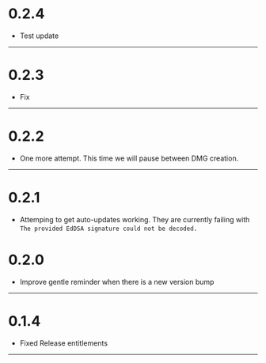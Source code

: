 # 0.2.4

- Test update

---
# 0.2.3

- Fix 

---

# 0.2.2

- One more attempt. This time we will pause between DMG creation.

---

# 0.2.1

- Attemping to get auto-updates working. They are currently failing with `The provided EdDSA signature could not be decoded.`

# 0.2.0

- Improve gentle reminder when there is a new version bump

---

# 0.1.4

- Fixed Release entitlements

---

<!-- 
CHANGELOG FORMAT:
# [VERSION_NUMBER]

- Change 1
- Change 2
- ...

---

The three dashes (---) are used as a separator between versions.
Each version should be in the format "# X.Y.Z" with bullet points for changes.
The release_manager.sh script will use this format to extract release notes.
-->